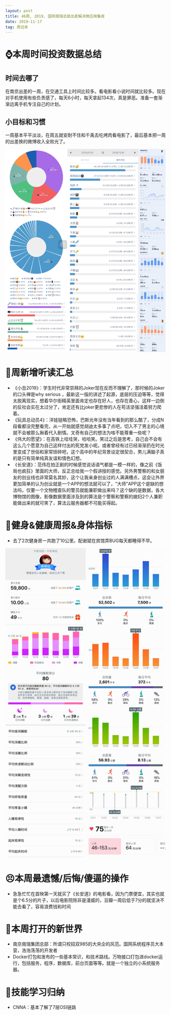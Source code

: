 ```yaml
---
layout: post
title: 46周, 2019, 国网南瑞总部出差解决微应用集成
date: 2019-11-17
tag: 周记本
---
```


# ⌚️本周时间投资数据总结

## 时间去哪了

在南京出差的一周，在交通工具上时间比较多。看电影看小说时间就比较多。现在对手机使用有些负责感了，每天6小时，每天拿起134次，真是罪恶。准备一套渐渐远离手机专注自己的计划。

## 小目标和习惯

一周基本平平淡淡，在周五就安耐不住和千禹去吃烤肉看电影了，最后基本把一周的出差换的微博收入全败光了。

![时间块](/images/pic/week1946_1.jpg)

# 📖周新增听读汇总

- 《小丑2019》：学生时代非常崇拜的Joker现在反而不理解了，那时候的Joker的口头禅是why serious ，最新这一版的讲述了起源，底层的压迫等等，觉得太脱离现实，想着华尔街精英里面肯定也存在好人，也存在善心，这样一边倒的反社会实在太过分了，肯定还有比joker更悲惨的人在苟活坚强活着努力爬着。
- 《玩具总动员4》：洋娃娃略恐怖，巴斯光年没有当年看到的那么酷了，分成N段看都没完整看完，从一开始就感觉胡迪太多事了点吧，切入不了男主的心境就不会被那么揪着代入剧情。叉奇有自己的想法为啥不能尊重一些呢？
- 《伟大的愿望》：在高铁上哇哇哭，哈哈笑。笑过之后是思考，自己会不会有这么几个愿意为自己这样付出的死党发小呢。或者曾经有过已经渐渐扔在时光里变成了世俗和家常琐碎吧，这个高中的年纪背景设定很契合，男儿满脑子真的是只有简单纯真友谊和情色幻想。
- 《长安道》：范伟在拍正剧的时候感觉说话语气都是一模一样的，像之前《饭局也疯狂》里面的大师，反正总给我一个假讲授的感觉。另外男警察的和女朋友的创业线也非常莫名其妙，这个让我亲身创业过的人满满槽点，这会让外界更加简单的认为创业就是一个APP的想法就可以了，“大师”APP这个是缺的想法吗，仅要一个文物稽查队的警员就能兼职做出来吗？这个缺的是数据，各大博物馆的图像，影像数据里面涉及到的算法是个警察和警察的媳妇2个人兼职能做出来的就可笑了，算法云服务器都不可能买得起。

# 👊健身&健康周报&身体指标

- 去了2次健身房一共跑了10公里。配谢斌在宾馆弄BUG每天都睡得不早。

![华为健康](/images/pic/week1946_2.jpg)

# 😣本周最遗憾/后悔/傻逼的操作

- 急急忙忙在首映第一天就买了《长安道》的电影看，因为门票便宜，其实也就是个6.5分的片子，以后电影院除非是漫威的，豆瓣一周后低于7分的就坚决不能去看了，容易浪费钱和时间

# 🦖本周打开的新世界

- 南京南瑞集团总部：所谓只校招双985的大央企的风范。国网系统程序员大本营，浩浩荡荡的开发者
- Docker打包和发布的一些基本常识，和技术路线。万物接口打包进docker运行，包括服务，程序，数据库，前台页面等等。就是一个独立的小系统服务器。

# 🔧技能学习归纳
- CNNA：基本了解了7层OSI链路